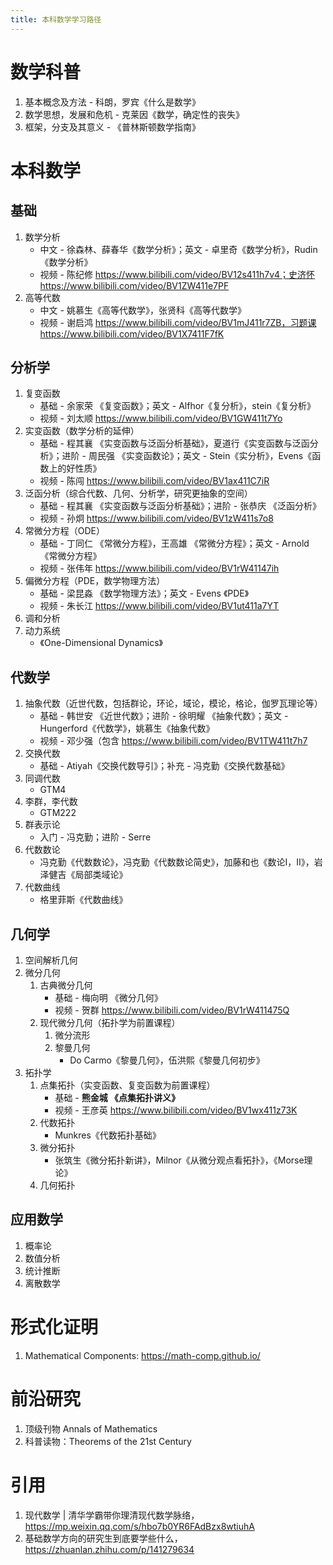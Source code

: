 ```yaml
---
title: 本科数学学习路径
---
```


# 数学科普
1. 基本概念及方法 - 科朗，罗宾《什么是数学》
2. 数学思想，发展和危机 - 克莱因《数学，确定性的丧失》
3. 框架，分支及其意义 - 《普林斯顿数学指南》

# 本科数学

## 基础

1. 数学分析 
    * 中文 - 徐森林、薛春华《数学分析》；英文 - 卓里奇《数学分析》，Rudin《数学分析》
    * 视频 - 陈纪修 https://www.bilibili.com/video/BV12s411h7v4；史济怀 https://www.bilibili.com/video/BV1ZW411e7PF
2. 高等代数
    * 中文 - 姚慕生《高等代数学》，张贤科《高等代数学》
    * 视频 - 谢启鸿 https://www.bilibili.com/video/BV1mJ411r7ZB，习题课 https://www.bilibili.com/video/BV1X7411F7fK
## 分析学
1. 复变函数
    * 基础 - 余家荣 《复变函数》；英文 - Alfhor《复分析》，stein《复分析》
    * 视频 - 刘太顺 https://www.bilibili.com/video/BV1GW411t7Yo
2. 实变函数（数学分析的延伸）
    * 基础 - 程其襄 《实变函数与泛函分析基础》，夏道行《实变函数与泛函分析》；进阶 - 周民强 《实变函数论》；英文 - Stein《实分析》，Evens《函数上的好性质》
    * 视频 - 陈闯 https://www.bilibili.com/video/BV1ax411C7iR
3. 泛函分析（综合代数、几何、分析学，研究更抽象的空间）
    * 基础 - 程其襄 《实变函数与泛函分析基础》；进阶 - 张恭庆 《泛函分析》
    * 视频 - 孙炯 https://www.bilibili.com/video/BV1zW411s7o8
4. 常微分方程（ODE）
    * 基础 - 丁同仁 《常微分方程》，王高雄 《常微分方程》；英文 - Arnold《常微分方程》
    * 视频 - 张伟年 https://www.bilibili.com/video/BV1rW41147ih
5. 偏微分方程（PDE，数学物理方法）
    * 基础 - 梁昆淼 《数学物理方法》；英文 - Evens 《PDE》
    * 视频 - 朱长江 https://www.bilibili.com/video/BV1ut411a7YT
6. 调和分析
7. 动力系统
   * 《One-Dimensional Dynamics》
## 代数学
1. 抽象代数（近世代数，包括群论，环论，域论，模论，格论，伽罗瓦理论等）
   * 基础 - 韩世安 《近世代数》；进阶 - 徐明耀 《抽象代数》；英文 - Hungerford《代数学》，姚慕生《抽象代数》
   * 视频 - 邓少强（包含 https://www.bilibili.com/video/BV1TW411t7h7
2. 交换代数
    * 基础 - Atiyah《交换代数导引》；补充 - 冯克勤《交换代数基础》
3. 同调代数
   * GTM4 
4. 李群，李代数
   * GTM222 
5. 群表示论
   * 入门 - 冯克勤；进阶 - Serre 
6. 代数数论
   * 冯克勤《代数数论》，冯克勤《代数数论简史》，加藤和也《数论I，II》，岩泽健吉《局部类域论》 
7. 代数曲线
    * 格里菲斯《代数曲线》
## 几何学
1. 空间解析几何
2. 微分几何
   1. 古典微分几何
       * 基础 - 梅向明 《微分几何》
       * 视频 - 贺群 https://www.bilibili.com/video/BV1rW411475Q
   2. 现代微分几何（拓扑学为前置课程）
      1. 微分流形
      2. 黎曼几何
         * Do Carmo《黎曼几何》，伍洪熙《黎曼几何初步》 
3. 拓扑学
   1. 点集拓扑（实变函数、复变函数为前置课程）
      * 基础 - **熊金城 《点集拓扑讲义》**
      * 视频 - 王彦英 https://www.bilibili.com/video/BV1wx411z73K
   2. 代数拓扑
      * Munkres《代数拓扑基础》 
   4. 微分拓扑
      * 张筑生《微分拓扑新讲》，Milnor《从微分观点看拓扑》，《Morse理论》 
   6. 几何拓扑
## 应用数学
1. 概率论
2. 数值分析
3. 统计推断
4. 离散数学 

# 形式化证明
1. Mathematical Components: https://math-comp.github.io/

# 前沿研究
1. 顶级刊物 Annals of Mathematics
2. 科普读物：Theorems of the 21st Century

# 引用
1. 现代数学 | 清华学霸带你理清现代数学脉络，https://mp.weixin.qq.com/s/hbo7b0YR6FAdBzx8wtiuhA
2. 基础数学方向的研究生到底要学些什么，https://zhuanlan.zhihu.com/p/141279634